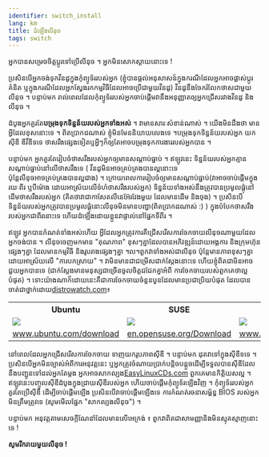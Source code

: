 ```yaml
---
identifier: switch_install
lang: km
title: ដំ​ឡើង​​លីនុច
tags: switch
---
```


​អ្នក​បាន​​សម្រេច​ចិត្ត​​ប្តូរ​ទៅ​ប្រើ​លីនុច ។ អ្នក​មិន​សោក​ស្តាយ​​នោះ​ទេ​​ !

ប្រសិន​បើ​អ្នក​ចង់​​ទុកវីនដូ​ក្នុង​​កុំព្យូទ័រ​របស់​អ្នក (​ខ្ញុំបាន​ផ្តល់​អនុសាសន៍
​ក្នុង​ករណី​​ដែល​​អ្នក​អាច​ផ្លាស់​ប្តូរគំនិត​ ឬ​ក្នុង​ករណី​​ដែល​អ្នក​ស្វែងរក​កម្មវិធី​​ដែល​​អាច​ប្រើ​ជាមួយ​វីនដូ)
វីន​ដូ​នឹង​ចែក​រំលែកថាស​ជាមួយ​លីនុច ។
បន្ទាប់​មក រាល់​ពេល​ដែល​​​កុំព្យូទ័រ​របស់អ្នក​ចាប់ផ្ដើម​​ វានឹង​អនុញ្ញាត​ឲ្យ​អ្នក​ជ្រើស​រវាង​វីនដូ​ និង​លីនុច ។

ដំបូង​អ្នក​គួរ​តែ<b>បម្រុងទុក​ទិន្នន័យរបស់​អ្នក​ទាំងអស់</b> ។ វា​មាន​សារៈសំខាន់​ណាស់ ។
យើង​មិន​ដឹង​ថា​ មាន​អ្វី​ដែល​ខុសនោះ​ទេ​ ។​ ពិត​ប្រាកដ​ណាស់​ ខ្ញុំ​មិនមែននិយាយលេងទេ​​ ។​
បម្រុង​ទុក​ទិន្នន័យរបស់​អ្នក​ យក​ស៊ីឌី​ ឌីវីឌី​ទទេ ថាស​រឹងផ្សេង​ទៀត 
 ​ឬ​អ្វី​ៗ​ក៏​ឲ្យ​តែ​អាច​បម្រុង​ទុក​​​ការងារ​របស់​អ្នក​បាន ។ 

 បន្ទាប់​មក ​អ្នក​គួរតែរៀបចំ​​​​ថាស​រឹង​​របស់​អ្នក​ឲ្យ​មាន​សណ្ដាប់ធ្នាប់​​ ។ ឥឡូវនេះ ទិន្នន័យ​របស់​អ្នក​ 
​គ្មាន​សណ្ដាប់​ធ្នាប់​នៅ​លើ​ថាស​រឹង​ទេ​ ( វីនដូ​មិនអាច​គ្រប់គ្រង​បាន​​ល្អ​​នោះទេ  
ប៉ុន្តែ​លីនុច​អាច​​គ្រប់គ្រង​បាន​​ល្អ​​ជាង​) ។ ក្រោយ​ពេលការ​រៀបចំ​ឲ្យ​មាន​សណ្ដាប់ធ្នាប់​ (វា​អាច​ចាប់​ផ្តើម​​ក្នុង​រយៈ​ពីរ ឬ​​បី​ម៉ោង​ ដោយ​អាស្រ័យ​លើ​ទំហំ​ថាស​​​រឹង​របស់​អ្នក)
ទិន្នន័យ​ទាំង​អស់​នឹង​​ត្រូវ​បានប្រមូល​​ផ្ដុំ​នៅ​ដើម​​ថាស​រឹង​របស់​អ្នក (គិត​ថា​វា​ជា​​កាសែត​លីនេអ៊ែរវែង​មួយ
 ដែល​មាន​​​ដើម​​ និង​ចុង) ។ ប្រសិនបើ​ទិន្នន័យ​របស់​​អ្នក​​ត្រូវ​បាន​ប្រមូល​​ផ្ដុំនោះ​ លីនុចមិន​មានបញ្ហា​(ពិត​ប្រាកដ​ណាស់​ :) ) ក្នុង​បំបែក​​​​ថាសរឹង​របស់​អ្នក​ជា​ពីរ​នោះ​ទេ ហើយ​ដំឡើង​​ដោយ​ខ្លួន​វា​ផ្ទាល់​នៅ​ផ្នែក​ទីពីរ ។ 

ឥឡូវ អ្នក​​បាន​​​កំណត់​ទាំង​អស់​​ហើយ ​អ្វី​​ដែល​អ្នក​ត្រូវ​ការ ​គឺ​​​​ជ្រើសរើស​ការ​ចែកចាយ​លីនុច​ណាមួយដែល​អ្នក​ចង់បាន​​ ។
លីនុច​​ចេញ​មក​មាន​ "គុណភាព​" ខុសៗ​​គ្នា​​ ដែល​បាន​​អភិវឌ្ឍន៍​ដោយ​​អង្គការ​ និង​ក្រុមហ៊ុនផ្សេងៗ​គ្នា​ ដែល​មាន​កម្មវិធី​ និង​​រូបរាង​ផ្សេងៗគ្នា ។ល។ ​ពួកវា​ទាំងអស់​ជា​​លីនុច​​ 
​ប៉ុន្តែ​​មាន​ភាព​ខុសៗ​គ្នា​ ដោយ​អាស្រ័យ​លើ​​ "ការ​បក​ស្រាយ" ។ វា​មិនមានជា​ជម្រើស​ជាក់ស្តែង​នោះ​ទេ
ហើយ​​​ខ្ញុំ​ពិត​ជា​មិន​អាច​​ជួយ​អ្នក​បាន​ទេ​ (ជាក់​ស្ដែង​ មាន​មនុស្ស​ជាច្រើន​ចូលចិត្តជជែក​គ្នា​អំពី​
​​​ការ​ចែកចាយ​របស់​ពួកគេ​ថា​ល្អបំផុត) ។ 
ទោះ​យ៉ាង​ណា​ក៏ដោយ​ នេះ​គឺ​ជា​​កា​រចែកចាយ​ចំនួន​បួន​ដែល​មាន​ប្រជា​ប្រិយ​បំផុត ដែលបាន​​ចាត់​ជា​ថ្នាក់​ដោយ<a 
href="http://www.distrowatch.com">distrowatch.com</a>៖

<table cols="4">
<tr>
<th>Ubuntu</th>
<th>SUSE</th>
<th>Mandriva</th>
<th>Fedora</th>
</tr>

<tr>
<td><a href="/img/ubuntu.png"><img src="/img/ubuntu_thumbnail.png"
/></a></td>
<td><a href="/img/suse.png"><img src="/img/suse_thumbnail.png"
/></a></td>
<td><a href="/img/mandriva.png"><img 
src="/img/mandriva_thumbnail.png"
/></a></td>
<td><a href="/img/fedora.png"><img src="/img/fedora_thumbnail.png"
/></a></td>

</tr>

<tr>
<td><a
href="http://www.ubuntu.com/download">www.ubuntu.com/download</a></td>
<td><a
href="http://en.opensuse.org/Download">en.opensuse.org/Download</a></td>
<td><a
href="http://wwwandriva.com/en/download/free">www.mandriva.com/en/download/free</a></td>
<td><a
href="http://fedora.redhat.com/Download/">fedora.redhat.com/Download/</a></td>
</tr>

</table>

 នៅ​ពេល​ដែល​អ្នក​ជ្រើស​រើស​ការ​ចែកចាយ​ ទាញយករូបភាព​ស៊ី​ឌី ។​ 
បន្ទាប់​មក​ ដុត​វា​​ទៅ​ក្នុង​​ស៊ី​ឌី​ទទេ ។ ប្រសិន​បើ​អ្នក​មិន​ច្បាស់​អំពី​ការ​​​អនុវត្ត​នេះ ឬ​​អ្នក​​ត្រូវ​ចំណាយ​ប្រាក់​បន្តិច​បន្តួច​ ដើម្បី​ទទួល​បាន​ស៊ីឌី​​ដែល​នឹង​បញ្ជូន​ទៅ​ដល់​អ្នក​តែ​ម្ដង អ្នក​អាចសាកល្បង​
 <a href="http://www.easylinuxcds.com">EasyLinuxCDs.com</a> ពួក​គេ​មាន​កិត្តិយសល្អ ។
ឥឡូវ​នេះ​បញ្ចូល​​​ស៊ីឌី​ដំបូង​​​​ក្នុង​ដ្រាយ​ស៊ី​ឌីរបស់​អ្នក​ ហើយ​​ចាប់ផ្ដើម​កុំព្យូទ័រ​​ឡើង​វិញ ។
កុំព្យូទ័រ​របស់​អ្នក​គួរតែ​ប្រើ​ស៊ីឌី ដើម្បី​ចាប់​ផ្តើម​​​ឡើង ប្រសិន​បើ​​វា​ចាប់ផ្ដើម​ឡើង​ទេ​ 
 ការ​កំណត់​រចនាសម្ព័ន្ធ BIOS របស់​អ្នក​មិន​ត្រឹមត្រូវ​ទេ​ (សូម​មើល​​ផ្នែក "សាក​​ល្បង​លីនុច​") ។ 

 បន្ទាប់​មក​ អនុវត្ត​តាម​​សេចក្ដី​ណែនាំ​​ដែល​​មាន​​លើ​អេក្រង់​ ៖ ពួក​វា​ពិត​ជា​សាមញ្ញា​​ 
និង​មិន​ស្មុគស្មាញ​នោះ​ទេ !

<b> សូម​រីករាយ​​មួយ​លីនុច !</b>

